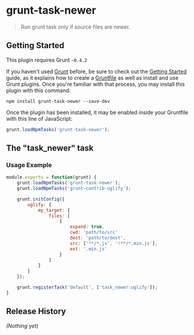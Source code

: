 # grunt-task-newer

> Run grunt task only if source files are newer.

## Getting Started
This plugin requires Grunt `~0.4.2`

If you haven't used [Grunt](http://gruntjs.com/) before, be sure to check out the [Getting Started](http://gruntjs.com/getting-started) guide, as it explains how to create a [Gruntfile](http://gruntjs.com/sample-gruntfile) as well as install and use Grunt plugins. Once you're familiar with that process, you may install this plugin with this command:

```shell
npm install grunt-task-newer --save-dev
```

Once the plugin has been installed, it may be enabled inside your Gruntfile with this line of JavaScript:

```js
grunt.loadNpmTasks('grunt-task-newer');
```

## The "task_newer" task

### Usage Example
```js
module.exports = function(grunt) {
    grunt.loadNpmTasks('grunt-task-newer');
    grunt.loadNpmTasks('grunt-contrib-uglify');

    grunt.initConfig({
        uglify: {
            my_target: {
                files: [
                    {
                        expand: true,
                        cwd: 'path/to/src'
                        dest: 'path/to/dest',
                        src: ['**/*.js', '!**/*.min.js'],
                        ext: '.min.js'
                    }
                ]
            }
        }
    });

    grunt.registerTask('default', ['task_newer:uglify']);
}
```

## Release History
_(Nothing yet)_
